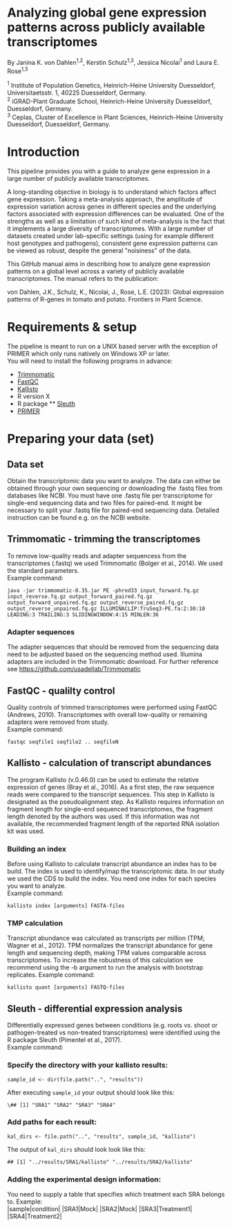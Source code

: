 # Analyzing global gene expression patterns across publicly available transcriptomes

By Janina K. von Dahlen<sup>1,2</sup>, Kerstin Schulz<sup>1,3</sup>, Jessica Nicolai<sup>1</sup> and Laura E. Rose<sup>1,3</sup>  

<sup>1</sup> Institute of Population Genetics, Heinrich-Heine University Duesseldorf, Universitaetsstr. 1, 40225 Duesseldorf, Germany.  
<sup>2</sup> iGRAD-Plant Graduate School, Heinrich-Heine University Duesseldorf, Duesseldorf, Germany.  
<sup>3</sup> Ceplas, Cluster of Excellence in Plant Sciences, Heinrich-Heine University Duesseldorf, Duesseldorf, Germany.  

# Introduction
This pipeline provides you with a guide to analyze gene expression in a large number of publicly available transcriptomes.  
  
A long-standing objective in biology is to understand which factors affect gene expression. Taking a meta-analysis approach, the amplitude of expression variation across genes in different species and the underlying factors associated with expression differences can be evaluated. One of the strengths as well as a limitation of such kind of meta-analysis is the fact that it implements a large diversity of transcriptomes. With a large number of datasets created under lab-specific settings (using for example different host genotypes and pathogens), consistent gene expression patterns can be viewed as robust, despite the general "noisiness" of the data.  
  
This GitHub manual aims in describing how to analyze gene expression patterns on a global level across a variety of publicly available transcriptomes. The manual refers to the publication:  
  
von Dahlen, J.K., Schulz, K., Nicolai, J., Rose, L.E. (2023): Global expression patterns of R-genes in tomato and potato. Frontiers in Plant Science.  
  
# Requirements & setup
The pipeline is meant to run on a UNIX based server with the exception of PRIMER which only runs natively on Windows XP or later.  
You will need to install the following programs in advance:  
* [Trimmomatic](https://github.com/usadellab/Trimmomatic)
* [FastQC](https://www.bioinformatics.babraham.ac.uk/projects/fastqc/)
* [Kallisto](https://pachterlab.github.io/kallisto/manual)
* R version X
* R package
** [Sleuth](https://github.com/pachterlab/sleuth)
* [PRIMER](https://www.primer-e.com/)

# Preparing your data (set)
## Data set
Obtain the transcriptomic data you want to analyze. The data can either be obtained through your own sequencing or downloading the .fastq files from databases like NCBI.
You must have one .fastq file per transcriptome for single-end sequencing data and two files for paired-end. It might be necessary to split your .fastq file for paired-end sequencing data. Detailed instruction can be found e.g. on the NCBI website.

## Trimmomatic - trimming the transcriptomes
To remove low-quality reads and adapter sequencess from the transcriptomes (.fastq) we used Trimmomatic (Bolger et al., 2014). We used the standard parameters.  
Example command:  
  
`java -jar trimmomatic-0.35.jar PE -phred33 input_forward.fq.gz input_reverse.fq.gz output_forward_paired.fq.gz output_forward_unpaired.fq.gz output_reverse_paired.fq.gz output_reverse_unpaired.fq.gz ILLUMINACLIP:TruSeq3-PE.fa:2:30:10 LEADING:3 TRAILING:3 SLIDINGWINDOW:4:15 MINLEN:36`

### Adapter sequences
The adapter sequences that should be removed from the sequencing data need to be adjusted based on the sequencing method used. Illumina adapters are included in the Trimmomatic download. For further reference see https://github.com/usadellab/Trimmomatic

## FastQC - qualilty control
Quality controls of trimmed transcriptomes were performed using FastQC (Andrews, 2010). Transcriptomes with overall low-quality or remaining adapters were removed from study.  
Example command:  
  
`fastqc seqfile1 seqfile2 .. seqfileN`

## Kallisto - calculation of transcript abundances 
The program Kallisto (v.0.46.0) can be used to estimate the relative expression of genes (Bray et al., 2016). As a first step, the raw sequence reads were compared to the transcript sequences. This step in Kallisto is designated as the pseudoalignment step. As Kallisto requires information on fragment length for single-end sequenced transcriptomes, the fragment length denoted by the authors was used. If this information was not available, the recommended fragment length of the reported RNA isolation kit was used. 

### Building an index
Before using Kallisto to calculate transcript abundance an index has to be build. The index is used to identify/map the transcriptomic data. In our study we used the CDS to build the index. You need one index for each species you want to analyze.  
Example command:  
  
`kallisto index [arguments] FASTA-files`

### TMP calculation
Transcript abundance was calculated as transcripts per million (TPM; Wagner et al., 2012). TPM normalizes the transcript abundance for gene length and sequencing depth, making TPM values comparable across transcriptomes. To increase the robustness of this calculation we recommend using the -b argument to run the analysis with bootstrap replicates. 
Example command:  
  
`kallisto quant [arguments] FASTQ-files`
  
## Sleuth - differential expression analysis
Differentially expressed genes between conditions (e.g. roots vs. shoot or pathogen-treated vs non-treated transcriptomes) were identified using the R package Sleuth (Pimentel et al., 2017).  
Example command:  
  
### Specify the directory with your kallisto results:  
`sample_id <- dir(file.path("..", "results"))`
  
After executing `sample_id` your output should look like this:  
  
`\## [1] "SRA1" "SRA2" "SRA3" "SRA4"`

### Add paths for each result:  
  
`kal_dirs <- file.path("..", "results", sample_id, "kallisto")`

The output of `kal_dirs` should look look like this:  
  
`## [1] "../results/SRA1/kallisto" "../results/SRA2/kallisto"`

### Adding the experimental design information:  
You need to supply a table that specifies which treatment each SRA belongs to. 
Example:  
|sample|condition|
|SRA1|Mock|
|SRA2|Mock|
|SRA3|Treatment1|
|SRA4|Treatment2|